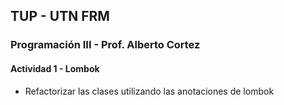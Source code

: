 ## TUP - UTN FRM
### Programación III - Prof. Alberto Cortez
#### Actividad 1 - Lombok

- Refactorizar las clases utilizando las anotaciones de lombok
